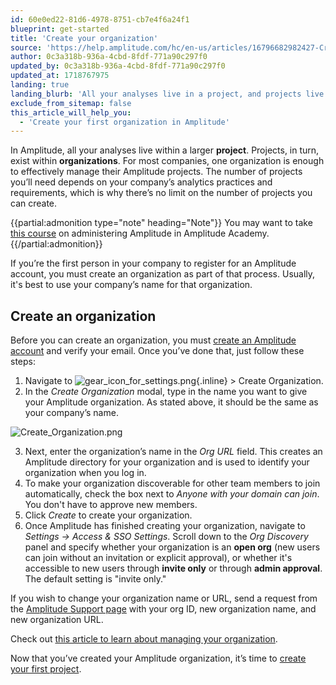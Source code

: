 ```yaml
---
id: 60e0ed22-81d6-4978-8751-cb7e4f6a24f1
blueprint: get-started
title: 'Create your organization'
source: 'https://help.amplitude.com/hc/en-us/articles/16796682982427-Create-your-organization'
author: 0c3a318b-936a-4cbd-8fdf-771a90c297f0
updated_by: 0c3a318b-936a-4cbd-8fdf-771a90c297f0
updated_at: 1718767975
landing: true
landing_blurb: 'All your analyses live in a project, and projects live in organizations.'
exclude_from_sitemap: false
this_article_will_help_you:
  - 'Create your first organization in Amplitude'
---
```

In Amplitude, all your analyses live within a larger **project**. Projects, in turn, exist within **organizations**. For most companies, one organization is enough to effectively manage their Amplitude projects. The number of projects you’ll need depends on your company’s analytics practices and requirements, which is why there’s no limit on the number of projects you can create.

{{partial:admonition type="note" heading="Note"}}
You may want to take [this course](https://academy.amplitude.com/amplitude-analytics-admin-essentials) on administering Amplitude in Amplitude Academy.
{{/partial:admonition}}

If you’re the first person in your company to register for an Amplitude account, you must create an organization as part of that process. Usually, it's best to use your company’s name for that organization.

## Create an organization

Before you can create an organization, you must [create an Amplitude account](https://amplitude.com/get-started) and verify your email. Once you’ve done that, just follow these steps:

1. Navigate to ![gear_icon_for_settings.png](/docs/output/img/get-started/gear_icon_for_settings.png){.inline} > Create Organization.
2. In the *Create Organization* modal, type in the name you want to give your Amplitude organization. As stated above, it should be the same as your company’s name.

![Create_Organization.png](/docs/output/img/get-started/Create_Organization.png)

3. Next, enter the organization’s name in the *Org URL* field. This creates an Amplitude directory for your organization and is used to identify your organization when you log in.
4. To make your organization discoverable for other team members to join automatically, check the box next to *Anyone with your domain can join*. You don't have to approve new members.
5. Click *Create* to create your organization.
6. Once Amplitude has finished creating your organization, navigate to *Settings → Access & SSO Settings*. Scroll down to the *Org Discovery* panel and specify whether your organization is an **open org** (new users can join without an invitation or explicit approval), or whether it's accessible to new users through **invite only** or through **admin approval**. The default setting is "invite only."

If you wish to change your organization name or URL, send a request from the [Amplitude Support page](https://support.amplitude.com) with your org ID, new organization name, and new organization URL.



Check out [this article to learn about managing your organization](/docs/admin/account-management/manage-orgs-projects).

Now that you’ve created your Amplitude organization, it’s time to [create your first project](/docs/get-started/create-project).